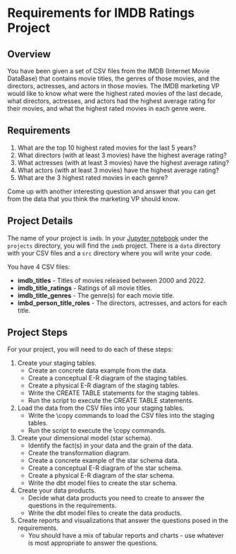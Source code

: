 # Requirements for IMDB Ratings Project

## Overview
You have been given a set of CSV files from the IMDB (Internet Movie DataBase) that contains movie
titles, the genres of those movies, and the directors, actresses, and actors in those movies. The 
IMDB marketing VP would like to know what were the highest rated movies of the last decade, 
what directors, actresses, and actors had the highest average rating for their movies, and what the
highest rated movies in each genre were.

## Requirements

1) What are the top 10 highest rated movies for the last 5 years?
2) What directors (with at least 3 movies) have the highest average rating? 
3) What actresses (with at least 3 movies) have the highest average rating? 
4) What actors (with at least 3 movies) have the highest average rating? 
5) What are the 3 highest rated movies in each genre?

Come up with another interesting question and answer that you can get from the data that you think 
the marketing VP should know.

## Project Details
The name of your project is `imdb`. In your [Jupyter notebook](https://notebook.dei320.net) under the
`projects` directory, you will find the `imdb` project. There is a `data` directory with your CSV 
files and a `src` directory where you will write your code.

You have 4 CSV files:
* **imdb_titles** - Titles of movies released between 2000 and 2022.
* **imdb_title_ratings** - Ratings of all movie titles.
* **imdb_title_genres** - The genre(s) for each movie title.
* **imbd_person_title_roles** - The directors, actresses, and actors for each title.

## Project Steps
For your project, you will need to do each of these steps:
1) Create your staging tables.
   * Create an concrete data example from the data.
   * Create a conceptual E-R diagram of the staging tables.
   * Create a physical E-R diagram of the staging tables.
   * Write the CREATE TABLE statements for the staging tables.
   * Run the script to execute the CREATE TABLE statements.
2) Load the data from the CSV files into your staging tables.
   * Write the \copy commands to load the CSV files into the staging tables.
   * Run the script to execute the \copy commands.
3) Create your dimensional model (star schema).
   * Identify the fact(s) in your data and the grain of the data.
   * Create the transformation diagram.
   * Create a concrete example of the star schema data.
   * Create a conceptual E-R diagram of the star schema.
   * Create a physical E-R diagram of the star schema.
   * Write the dbt model files to create the star schema.
4) Create your data products.
   * Decide what data products you need to create to answer the questions in the requirements.
   * Write the dbt model files to create the data products.
5) Create reports and visualizations that answer the questions posed in the requirements.
   * You should have a mix of tabular reports and charts - use whatever is most appropriate to answer the questions.